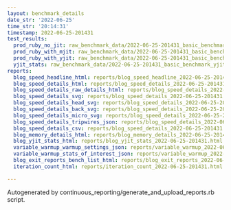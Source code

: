```yaml
---
layout: benchmark_details
date_str: '2022-06-25'
time_str: '20:14:31'
timestamp: 2022-06-25-201431
test_results:
  prod_ruby_no_jit: raw_benchmark_data/2022-06-25-201431_basic_benchmark_prod_ruby_no_jit.json
  prod_ruby_with_mjit: raw_benchmark_data/2022-06-25-201431_basic_benchmark_prod_ruby_with_mjit.json
  prod_ruby_with_yjit: raw_benchmark_data/2022-06-25-201431_basic_benchmark_prod_ruby_with_yjit.json
  yjit_stats: raw_benchmark_data/2022-06-25-201431_basic_benchmark_yjit_stats.json
reports:
  blog_speed_headline_html: reports/blog_speed_headline_2022-06-25-201431.html
  blog_speed_details_html: reports/blog_speed_details_2022-06-25-201431.html
  blog_speed_details_raw_details_html: reports/blog_speed_details_2022-06-25-201431.raw_details.html
  blog_speed_details_svg: reports/blog_speed_details_2022-06-25-201431.svg
  blog_speed_details_head_svg: reports/blog_speed_details_2022-06-25-201431.head.svg
  blog_speed_details_back_svg: reports/blog_speed_details_2022-06-25-201431.back.svg
  blog_speed_details_micro_svg: reports/blog_speed_details_2022-06-25-201431.micro.svg
  blog_speed_details_tripwires_json: reports/blog_speed_details_2022-06-25-201431.tripwires.json
  blog_speed_details_csv: reports/blog_speed_details_2022-06-25-201431.csv
  blog_memory_details_html: reports/blog_memory_details_2022-06-25-201431.html
  blog_yjit_stats_html: reports/blog_yjit_stats_2022-06-25-201431.html
  variable_warmup_warmup_settings_json: reports/variable_warmup_2022-06-25-201431.warmup_settings.json
  variable_warmup_stats_of_interest_json: reports/variable_warmup_2022-06-25-201431.stats_of_interest.json
  blog_exit_reports_bench_list_html: reports/blog_exit_reports_2022-06-25-201431.bench_list.html
  iteration_count_html: reports/iteration_count_2022-06-25-201431.html

---
```

Autogenerated by continuous_reporting/generate_and_upload_reports.rb script.
